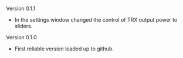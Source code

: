 Version 0.1.1
- In the settings window changed the control of TRX output power to sliders.

Version 0.1.0
- First reliable version loaded up to github.
